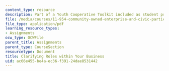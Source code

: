 ```yaml
---
content_type: resource
description: Part of a Youth Cooperative Toolkit included as student project.
file: /media/courses/11-954-community-owned-enterprise-and-civic-participation-spring-2005/ac66e455be4aec36f39124dae8531442_appendix2.pdf
file_type: application/pdf
learning_resource_types:
- Assignments
ocw_type: OCWFile
parent_title: Assignments
parent_type: CourseSection
resourcetype: Document
title: Clarifying Roles within Your Business
uid: ac66e455-be4a-ec36-f391-24dae8531442
---
```

